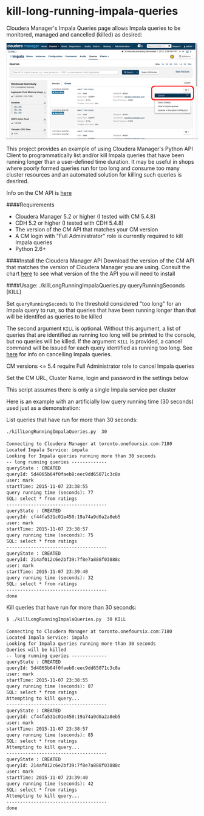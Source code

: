 kill-long-running-impala-queries
====================

Cloudera Manager's Impala Queries page allows Impala queries to be monitored, managed and cancelled (killed) as desired:

![](images/cm-impala-queries.png)

This project provides an example of using Cloudera Manager's Python API Client to programmatically list and/or kill Impala queries that have been running longer than a user-defined time duration. It may be useful in shops where poorly formed queries run for too long and consume too many cluster resources and an automated solution for killing such queries is desrired.

Info on the CM API is [here](http://cloudera.github.io/cm_api/)

####Requirements
- Cloudera Manager 5.2 or higher (I tested with CM 5.4.8)  
- CDH 5.2 or higher (I tested with CDH 5.4.8)
- The version of the CM API that matches your CM version
- A CM login with "Full Administrator" role is currently required to kill Impala queries
- Python 2.6+

####Install the Cloudera Manager API 
Download the version of the CM API that matches the version of Cloudera Manager you are using. Consult the chart [here](http://cloudera.github.io/cm_api/docs/releases/) to see what version of the the API you will need to install

####Usage: 
    ./killLongRunningImpalaQueries.py  queryRunningSeconds [KILL]

Set <code>queryRunningSeconds</code> to the threshold considered "too long" for an Impala query to run, so that queries that have been running longer than that will be identifed as queries to be killed

The second argument <code>KILL</code> is optional.
Without this argument, a list of queries that are identified as running too long will be printed to the console, but no queries will be killed. 
If the argument <code>KILL</code> is provided, a cancel command will be issued for each query identified as running too long. 
See [here](http://www.cloudera.com/content/www/en-us/documentation/enterprise/latest/topics/cm_dg_impala_queries.html) for info on cancelling Impala queries.

CM versions <= 5.4 require Full Administrator role to cancel Impala queries 

Set the CM URL, Cluster Name, login and password in the settings below

This script assumes there is only a single Impala service per cluster

Here is an example with an artificially low query running time (30 seconds) used just as a demonstration:

List queries that have run for more than 30 seconds:

    ./killLongRunningImpalaQueries.py  30 

    Connecting to Cloudera Manager at toronto.onefoursix.com:7180
    Located Impala Service: impala
    Looking for Impala queries running more than 30 seconds
    -- long running queries -------------
    queryState : CREATED
    queryId: 5d4065b64f0faeb8:eec9dd65071c3c8a
    user: mark
    startTime: 2015-11-07 23:38:55 
    query running time (seconds): 77
    SQL: select * from ratings
    -------------------------------------
    queryState : CREATED
    queryId: cf44fa531c01e450:19a74a9d0a2a8eb5
    user: mark
    startTime: 2015-11-07 23:38:57 
    query running time (seconds): 75
    SQL: select * from ratings
    -------------------------------------
    queryState : CREATED
    queryId: 214af012c6e2bf39:7f8e7a888f03888c
    user: mark
    startTime: 2015-11-07 23:39:40 
    query running time (seconds): 32
    SQL: select * from ratings
    -------------------------------------
    done


Kill queries that have run for more than 30 seconds:

    $ ./killLongRunningImpalaQueries.py  30 KILL

    Connecting to Cloudera Manager at toronto.onefoursix.com:7180
    Located Impala Service: impala
    Looking for Impala queries running more than 30 seconds
    Queries will be killed
    -- long running queries -------------
    queryState : CREATED
    queryId: 5d4065b64f0faeb8:eec9dd65071c3c8a
    user: mark
    startTime: 2015-11-07 23:38:55 
    query running time (seconds): 87
    SQL: select * from ratings
    Attempting to kill query...
    -------------------------------------
    queryState : CREATED
    queryId: cf44fa531c01e450:19a74a9d0a2a8eb5
    user: mark
    startTime: 2015-11-07 23:38:57 
    query running time (seconds): 85
    SQL: select * from ratings
    Attempting to kill query...
    -------------------------------------
    queryState : CREATED
    queryId: 214af012c6e2bf39:7f8e7a888f03888c
    user: mark
    startTime: 2015-11-07 23:39:40 
    query running time (seconds): 42
    SQL: select * from ratings
    Attempting to kill query...
    -------------------------------------
    done






